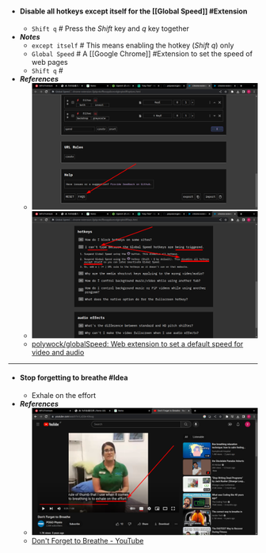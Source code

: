 - #### Disable all hotkeys except itself for the [[Global Speed]] #Extension
	- `Shift q` # Press the *Shift* key and *q* key together
- ***Notes***
	- `except itself` # This means enabling the hotkey (*Shift q*) only
	- `Global Speed` # A [[Google Chrome]] #Extension to set the speed of web pages
	- `Shift q` #
- ***References***
	- ![image.png](../assets/image_1670389149552_0.png)
	- ![image.png](../assets/image_1670389328281_0.png)
	- [polywock/globalSpeed: Web extension to set a default speed for video and audio](https://github.com/polywock/globalSpeed)
- ---
- #### Stop forgetting to breathe #Idea
	- Exhale on the effort
- ***References***
	- ![image.png](../assets/image_1670376973969_0.png)
	- [Don't Forget to Breathe - YouTube](https://www.youtube.com/watch?v=LxD3e-K9vug)